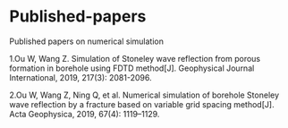 # Published-papers
Published papers on numerical simulation

1.Ou W, Wang Z. Simulation of Stoneley wave reflection from porous formation in borehole using FDTD method[J]. Geophysical Journal International, 2019, 217(3): 2081-2096.

2.Ou W, Wang Z, Ning Q, et al. Numerical simulation of borehole Stoneley wave reflection by a fracture based on variable grid spacing method[J]. Acta Geophysica, 2019, 67(4): 1119–1129.
